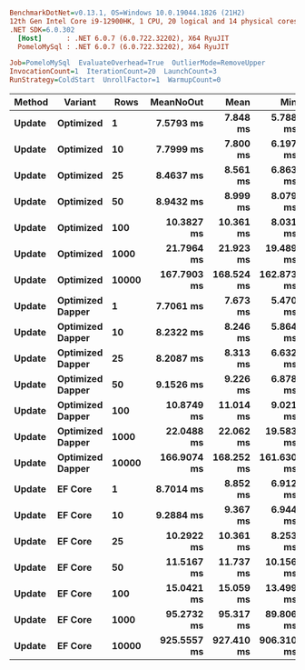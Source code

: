 ``` ini

BenchmarkDotNet=v0.13.1, OS=Windows 10.0.19044.1826 (21H2)
12th Gen Intel Core i9-12900HK, 1 CPU, 20 logical and 14 physical cores
.NET SDK=6.0.302
  [Host]      : .NET 6.0.7 (6.0.722.32202), X64 RyuJIT
  PomeloMySql : .NET 6.0.7 (6.0.722.32202), X64 RyuJIT

Job=PomeloMySql  EvaluateOverhead=True  OutlierMode=RemoveUpper  
InvocationCount=1  IterationCount=20  LaunchCount=3  
RunStrategy=ColdStart  UnrollFactor=1  WarmupCount=0  

```
|      Method |         Variant |  Rows |   MeanNoOut |       Mean |        Min |         Q1 |     Median |         Q3 |        Max |
|------------ |---------------- |------ |------------:|-----------:|-----------:|-----------:|-----------:|-----------:|-----------:|
| **Update** |       **Optimized** |     **1** |   **7.5793 ms** |   **7.848 ms** |   **5.788 ms** |   **6.681 ms** |   **7.744 ms** |   **8.471 ms** |  **11.657 ms** |
| **Update** |       **Optimized** |    **10** |   **7.7999 ms** |   **7.800 ms** |   **6.197 ms** |   **7.371 ms** |   **7.776 ms** |   **8.204 ms** |   **9.557 ms** |
| **Update** |       **Optimized** |    **25** |   **8.4637 ms** |   **8.561 ms** |   **6.863 ms** |   **7.866 ms** |   **8.311 ms** |   **9.234 ms** |  **11.324 ms** |
| **Update** |       **Optimized** |    **50** |   **8.9432 ms** |   **8.999 ms** |   **8.079 ms** |   **8.572 ms** |   **8.882 ms** |   **9.314 ms** |  **11.139 ms** |
| **Update** |       **Optimized** |   **100** |  **10.3827 ms** |  **10.361 ms** |   **8.031 ms** |   **9.616 ms** |  **10.375 ms** |  **10.927 ms** |  **12.765 ms** |
| **Update** |       **Optimized** |  **1000** |  **21.7964 ms** |  **21.923 ms** |  **19.489 ms** |  **20.782 ms** |  **21.816 ms** |  **22.691 ms** |  **26.973 ms** |
| **Update** |       **Optimized** | **10000** | **167.7903 ms** | **168.524 ms** | **162.873 ms** | **165.716 ms** | **167.266 ms** | **170.470 ms** | **179.939 ms** |
| **Update** | **Optimized Dapper** |     **1** |   **7.7061 ms** |   **7.673 ms** |   **5.470 ms** |   **6.992 ms** |   **7.723 ms** |   **8.364 ms** |   **9.507 ms** |
| **Update** | **Optimized Dapper** |    **10** |   **8.2322 ms** |   **8.246 ms** |   **5.864 ms** |   **7.636 ms** |   **8.200 ms** |   **8.850 ms** |  **10.119 ms** |
| **Update** | **Optimized Dapper** |    **25** |   **8.2087 ms** |   **8.313 ms** |   **6.632 ms** |   **7.492 ms** |   **8.167 ms** |   **8.807 ms** |  **10.820 ms** |
| **Update** | **Optimized Dapper** |    **50** |   **9.1526 ms** |   **9.226 ms** |   **6.878 ms** |   **8.125 ms** |   **9.193 ms** |  **10.003 ms** |  **12.262 ms** |
| **Update** | **Optimized Dapper** |   **100** |  **10.8749 ms** |  **11.014 ms** |   **9.021 ms** |  **10.049 ms** |  **10.961 ms** |  **11.518 ms** |  **15.332 ms** |
| **Update** | **Optimized Dapper** |  **1000** |  **22.0488 ms** |  **22.062 ms** |  **19.583 ms** |  **21.374 ms** |  **22.045 ms** |  **22.561 ms** |  **25.053 ms** |
| **Update** | **Optimized Dapper** | **10000** | **166.9074 ms** | **168.252 ms** | **161.630 ms** | **164.605 ms** | **167.038 ms** | **169.417 ms** | **187.195 ms** |
| **Update** |          **EF Core** |     **1** |   **8.7014 ms** |   **8.852 ms** |   **6.912 ms** |   **7.753 ms** |   **8.675 ms** |   **9.518 ms** |  **12.124 ms** |
| **Update** |          **EF Core** |    **10** |   **9.2884 ms** |   **9.367 ms** |   **6.944 ms** |   **8.518 ms** |   **9.376 ms** |   **9.962 ms** |  **12.754 ms** |
| **Update** |          **EF Core** |    **25** |  **10.2922 ms** |  **10.361 ms** |   **8.253 ms** |   **9.383 ms** |  **10.247 ms** |  **11.180 ms** |  **12.958 ms** |
| **Update** |          **EF Core** |    **50** |  **11.5167 ms** |  **11.737 ms** |  **10.156 ms** |  **11.092 ms** |  **11.480 ms** |  **12.144 ms** |  **14.784 ms** |
| **Update** |          **EF Core** |   **100** |  **15.0421 ms** |  **15.059 ms** |  **13.499 ms** |  **14.535 ms** |  **15.011 ms** |  **15.560 ms** |  **17.106 ms** |
| **Update** |          **EF Core** |  **1000** |  **95.2732 ms** |  **95.317 ms** |  **89.806 ms** |  **94.128 ms** |  **95.051 ms** |  **97.114 ms** | **101.347 ms** |
| **Update** |          **EF Core** | **10000** | **925.5557 ms** | **927.410 ms** | **906.310 ms** | **918.592 ms** | **923.020 ms** | **933.053 ms** | **964.014 ms** |

